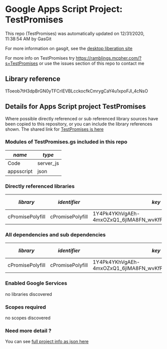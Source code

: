 # Google Apps Script Project: TestPromises
This repo (TestPromises) was automatically updated on 12/31/2020, 11:38:54 AM by GasGit

For more information on gasgit, see the [desktop liberation site](https://ramblings.mcpher.com/drive-sdk-and-github/migrategasgit/ "desktop liberation")

For more info on TestPromises try https://ramblings.mcpher.com/?s=TestPromises or use the issues section of this repo to contact me
## Library reference
1Toeob7tH3dpBrGN0yTFCrIEVBLcckocfkCmrygCaY4u1xpoFJl_4cNsO


## Details for Apps Script project TestPromises
Where possible directly referenced or sub referenced library sources have been copied to this repository, or you can include the library references shown. 
The shared link for [TestPromises is here](https://script.google.com/d/1Toeob7tH3dpBrGN0yTFCrIEVBLcckocfkCmrygCaY4u1xpoFJl_4cNsO/edit?usp=sharing "open in the GAS IDE")

### Modules of TestPromises.gs included in this repo
*name*|*type*
--- | --- 
Code| server_js
appsscript| json
### Directly referenced libraries
*library*|*identifier*|*key*|*version*|*dev mode*|*source*|
--- | --- | --- | --- | --- | --- 
cPromisePolyfill| cPromisePolyfill|1Y4Pk4YKhVgAEh-4mxOZxQ1_6jlMA8FN_wvKfF0gf_AiXoLL2hRWUchV1|3|no|[here](libraries/cPromisePolyfill "library source")
### All dependencies and sub dependencies
*library*|*identifier*|*key*|*version*|*dev mode*|*source*|
--- | --- | --- | --- | --- | --- 
cPromisePolyfill| cPromisePolyfill|1Y4Pk4YKhVgAEh-4mxOZxQ1_6jlMA8FN_wvKfF0gf_AiXoLL2hRWUchV1|3|no|[here](libraries/cPromisePolyfill "library source")
### Enabled Google Services
no libraries discovered
### Scopes required
no scopes discovered
### Need more detail ?
You can see [full project info as json here](info.json)
